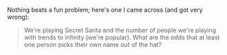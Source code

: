 Nothing beats a fun problem; here's one I came across (and got very wrong):
>We're playing Secret Santa and the number of people we're playing with trends to infinity (we're popular). What are the odds that at least one person picks their own name out of the hat?
